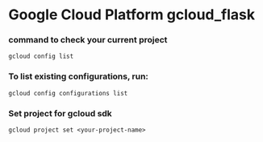 # Google Cloud Platform  gcloud_flask
### command to check your current project
`gcloud config list`
### To list existing configurations, run:
`gcloud config configurations list`
### Set project for gcloud sdk 
`gcloud project set <your-project-name>`
